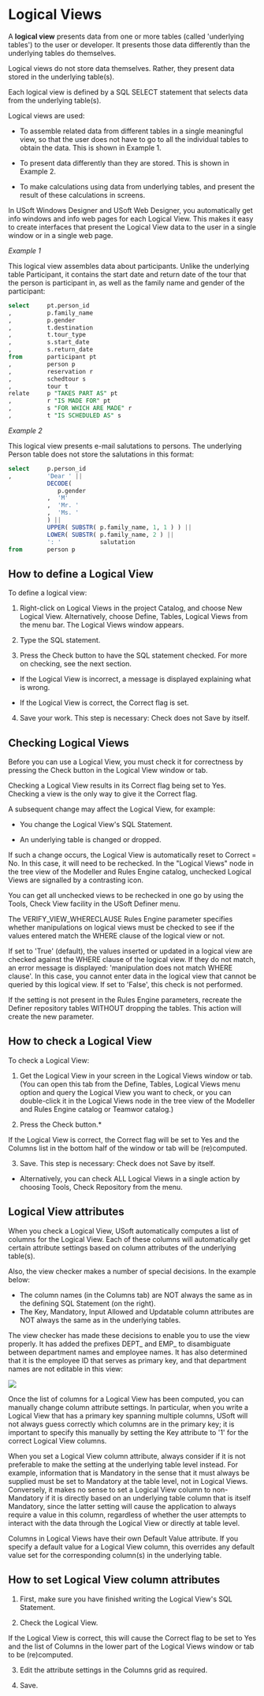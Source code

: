 # Logical Views

A **logical view** presents data from one or more tables (called 'underlying tables') to the user or developer. It presents those data differently than the underlying tables do themselves.

Logical views do not store data themselves. Rather, they present data stored in the underlying table(s).

Each logical view is defined by a SQL SELECT statement that selects data from the underlying table(s).

Logical views are used:

- To assemble related data from different tables in a single meaningful view, so that the user does not have to go to all the individual tables to obtain the data. This is shown in Example 1.

- To present data differently than they are stored. This is shown in Example 2.

- To make calculations using data from underlying tables, and present the result of these calculations in screens.

In USoft Windows Designer and USoft Web Designer, you automatically get info windows and info web pages for each Logical View. This makes it easy to create interfaces that present the Logical View data to the user in a single window or in a single web page.

*Example 1*

This logical view assembles data about participants. Unlike the underlying table Participant, it contains the start date and return date of the tour that the person is participant in, as well as the family name and gender of the participant:

```sql
select     pt.person_id
,          p.family_name
,          p.gender
,          t.destination
,          t.tour_type
,          s.start_date
,          s.return_date
from       participant pt
,          person p
,          reservation r
,          schedtour s
,          tour t
relate     p "TAKES PART AS" pt
,          r "IS MADE FOR" pt
,          s "FOR WHICH ARE MADE" r
,          t "IS SCHEDULED AS" s
```

*Example 2*

This logical view presents e-mail salutations to persons. The underlying Person table does not store the salutations in this format:

```sql
select     p.person_id
,          'Dear ' ||
           DECODE(
              p.gender           
           ,  'M'           
           ,  'Mr. '           
           ,  'Ms. '           
           ) ||
           UPPER( SUBSTR( p.family_name, 1, 1 ) ) ||
           LOWER( SUBSTR( p.family_name, 2 ) ||
           ': '           salutation
from       person p
```

## How to define a Logical View

To define a logical view:

1. Right-click on Logical Views in the project Catalog, and choose New Logical View. Alternatively, choose Define, Tables, Logical Views from the menu bar. The Logical Views window appears.

2. Type the SQL statement.

3. Press the Check button to have the SQL statement checked. For more on checking, see the next section.

- If the Logical View is incorrect, a message is displayed explaining what is wrong.

- If the Logical View is correct, the Correct flag is set.

4. Save your work. This step is necessary: Check does not Save by itself.

## Checking Logical Views

Before you can use a Logical View, you must check it for correctness by pressing the Check button in the Logical View window or tab.

Checking a Logical View results in its Correct flag being set to Yes. Checking a view is the only way to give it the Correct flag.

A subsequent change may affect the Logical View, for example:

- You change the Logical View's SQL Statement.

- An underlying table is changed or dropped.

If such a change occurs, the Logical View is automatically reset to Correct = No. In this case, it will need to be rechecked. In the "Logical Views" node in the tree view of the Modeller and Rules Engine catalog, unchecked Logical Views are signalled by a contrasting icon.

You can get all unchecked views to be rechecked in one go by using the Tools, Check View facility in the USoft Definer menu.

The VERIFY_VIEW_WHERECLAUSE Rules Engine parameter specifies whether manipulations on logical views must be checked to see if the values entered match the WHERE clause of the logical view or not.

If set to 'True' (default), the values inserted or updated in a logical view are checked against the WHERE clause of the logical view. If they do not match, an error message is displayed: 'manipulation does not match WHERE clause'. In this case, you cannot enter data in the logical view that cannot be queried by this logical view. If set to 'False', this check is not performed.

If the setting is not present in the Rules Engine parameters, recreate the Definer repository tables WITHOUT dropping the tables. This action will create the new parameter.

## How to check a Logical View

To check a Logical View:

1. Get the Logical View in your screen in the Logical Views window or tab. (You can open this tab from the Define, Tables, Logical Views menu option and query the Logical View you want to check, or you can double-click it in the Logical Views node in the tree view of the Modeller and Rules Engine catalog or Teamwor catalog.)

2. Press the Check button.*

If the Logical View is correct, the Correct flag will be set to Yes and the Columns list in the bottom half of the window or tab will be (re)computed.

3. Save. This step is necessary: Check does not Save by itself.

* Alternatively, you can check ALL Logical Views in a single action by choosing Tools, Check Repository from the menu.

## Logical View attributes

When you check a Logical View, USoft automatically computes a list of columns for the Logical View. Each of these columns will automatically get certain attribute settings based on column attributes of the underlying table(s).

Also, the view checker makes a number of special decisions. In the example below:

- The column names (in the Columns tab) are NOT always the same as in the defining SQL Statement (on the right).
- The Key, Mandatory, Input Allowed and Updatable column attributes are NOT always the same as in the underlying tables.

The view checker has made these decisions to enable you to use the view properly. It has added the prefixes DEPT_ and EMP_ to disambiguate between department names and employee names. It has also determined that it is the employee ID that serves as primary key, and that department names are not editable in this view:

![](/api/Modeller%20and%20Rules%20Engine/Logical%20Views/assets/543797f4-3828-4d4b-abba-f12f7ae3e6f8.png)

Once the list of columns for a Logical View has been computed, you can manually change column attribute settings. In particular, when you write a Logical View that has a primary key spanning multiple columns, USoft will not always guess correctly which columns are in the primary key; it is important to specify this manually by setting the Key attribute to '1' for the correct Logical View columns.

When you set a Logical View column attribute, always consider if it is not preferable to make the setting at the underlying table level instead. For example, information that is Mandatory in the sense that it must always be supplied must be set to Mandatory at the table level, not in Logical Views. Conversely, it makes no sense to set a Logical View column to non-Mandatory if it is directly based on an underlying table column that is itself Mandatory, since the latter setting will cause the application to always require a value in this column, regardless of whether the user attempts to interact with the data through the Logical View or directly at table level.

Columns in Logical Views have their own Default Value attribute. If you specify a default value for a Logical View column, this overrides any default value set for the corresponding column(s) in the underlying table.

## How to set Logical View column attributes

1. First, make sure you have finished writing the Logical View's SQL Statement.

2. Check the Logical View.

If the Logical View is correct, this will cause the Correct flag to be set to Yes and the list of Columns in the lower part of the Logical Views window or tab to be (re)computed.

3. Edit the attribute settings in the Columns grid as required.

4. Save.

 
